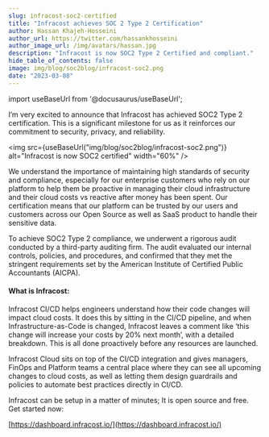 ```yaml
---
slug: infracost-soc2-certified
title: "Infracost achieves SOC 2 Type 2 Certification"
author: Hassan Khajeh-Hosseini
author_url: https://twitter.com/hassankhosseini
author_image_url: /img/avatars/hassan.jpg
description: "Infracost is now SOC2 Type 2 Certified and compliant."
hide_table_of_contents: false
image: img/blog/soc2blog/infracost-soc2.png
date: "2023-03-08"
---
```


import useBaseUrl from '@docusaurus/useBaseUrl';

I’m very excited to announce that Infracost has achieved SOC2 Type 2 certification. This is a significant milestone for us as it reinforces our commitment to security, privacy, and reliability.

<!--truncate-->

<img src={useBaseUrl("img/blog/soc2blog/infracost-soc2.png")} alt="Infracost is now SOC2 certified" width="60%" />

We understand the importance of maintaining high standards of security and compliance, especially for our enterprise customers who rely on our platform to help them be proactive in managing their cloud infrastructure and their cloud costs vs reactive after money has been spent. Our certification means that our platform can be trusted by our users and customers across our Open Source as well as SaaS product to handle their sensitive data.

To achieve SOC2 Type 2 compliance, we underwent a rigorous audit conducted by a third-party auditing firm. The audit evaluated our internal controls, policies, and procedures, and confirmed that they met the stringent requirements set by the American Institute of Certified Public Accountants (AICPA).

#### What is Infracost:

Infracost CI/CD helps engineers understand how their code changes will impact cloud costs. It does this by sitting in the CI/CD pipeline, and when Infrastructure-as-Code is changed, Infracost leaves a comment like ‘this change will increase your costs by 20% next month’, with a detailed breakdown. This is all done proactively before any resources are launched.

Infracost Cloud sits on top of the CI/CD integration and gives managers, FinOps and Platform teams a central place where they can see all upcoming changes to cloud costs, as well as letting them design guardrails and policies to automate best practices directly in CI/CD.

Infracost can be setup in a matter of minutes; It is open source and free. Get started now:

[https://dashboard.infracost.io/](https://dashboard.infracost.io/)
